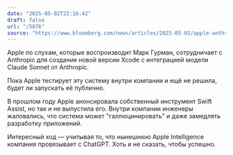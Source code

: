 ```yaml
---
date: "2025-05-02T22:16:42"
draft: false
url: "/5876"
source: "https://www.bloomberg.com/news/articles/2025-05-02/apple-anthropic-team-up-to-build-ai-powered-vibe-coding-platform"
---
```


Apple по слухам, которые воспроизводит Марк Гурман, сотрудничает с Anthropic для создания новой версии Xcode с интеграцией модели Claude Sonnet от Anthropic.

Пока Apple тестирует эту систему внутри компании и ещё не решила, будет ли запускать её публично.

В прошлом году Apple анонсировала собственный инструмент Swift Assist, но так и не выпустила его. Внутри компании инженеры жаловались, что система может "галлюцинировать" и даже замедлять разработку приложений.

Интересный ход — учитывая то, что нынешнюю Apple Intelligence компания провязывает с ChatGPT. Хоть и не сказать, чтобы успешно.
